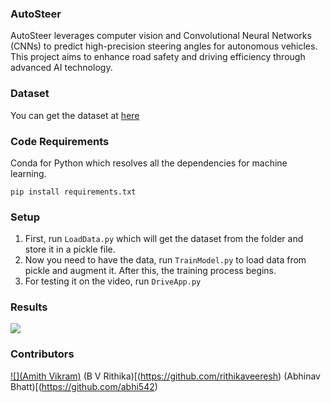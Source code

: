 ### AutoSteer 
AutoSteer leverages computer vision and Convolutional Neural Networks (CNNs) to predict high-precision steering angles for autonomous vehicles. This project aims to enhance road safety and driving efficiency through advanced AI technology.

### Dataset 
You can get the dataset at [here](https://d17h27t6h515a5.cloudfront.net/topher/2016/December/584f6edd_data/data.zip)

### Code Requirements 
Conda for Python which resolves all the dependencies for machine learning.

`pip install requirements.txt`

### Setup 

1) First, run `LoadData.py` which will get the dataset from the folder and store it in a pickle file.
2) Now you need to have the data, run `TrainModel.py` to load data from pickle and augment it. After this, the training process begins.
3) For testing it on the video, run `DriveApp.py`

### Results

<img src="https://github.com/akshaybahadur21/BLOB/blob/master/final.gif">

### Contributors
[![](Amith Vikram)](https://github.com/amithvikram10)
(B V Rithika)[(https://github.com/rithikaveeresh)
(Abhinav Bhatt)[(https://github.com/abhi542)
